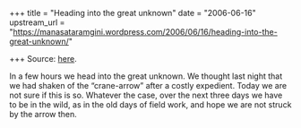 +++
title = "Heading into the great unknown"
date = "2006-06-16"
upstream_url = "https://manasataramgini.wordpress.com/2006/06/16/heading-into-the-great-unknown/"

+++
Source: [here](https://manasataramgini.wordpress.com/2006/06/16/heading-into-the-great-unknown/).

In a few hours we head into the great unknown. We thought last night
that we had shaken of the “crane-arrow” after a costly expedient. Today
we are not sure if this is so. Whatever the case, over the next three
days we have to be in the wild, as in the old days of field work, and
hope we are not struck by the arrow then.

